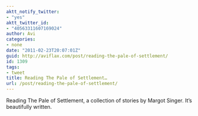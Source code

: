 ```yaml
---
aktt_notify_twitter:
- "yes"
aktt_twitter_id:
- "40563311607169024"
author: Avi
categories:
- none
date: "2011-02-23T20:07:01Z"
guid: http://aviflax.com/post/reading-the-pale-of-settlement/
id: 1309
tags:
- tweet
title: Reading The Pale of Settlement…
url: /post/reading-the-pale-of-settlement/
---
```

Reading The Pale of Settlement, a collection of stories by Margot Singer. It’s beautifully written.
